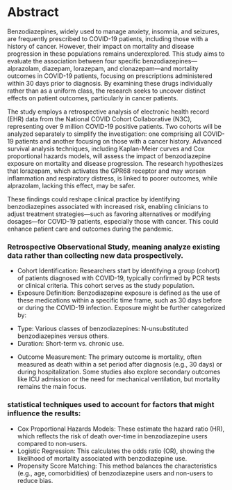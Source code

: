 # Abstract

Benzodiazepines, widely used to manage anxiety, insomnia, and seizures, are frequently prescribed to COVID-19 patients, including those with a history of cancer. However, their impact on mortality and disease progression in these populations remains underexplored. This study aims to evaluate the association between four specific benzodiazepines—alprazolam, diazepam, lorazepam, and clonazepam—and mortality outcomes in COVID-19 patients, focusing on prescriptions administered within 30 days prior to diagnosis. By examining these drugs individually rather than as a uniform class, the research seeks to uncover distinct effects on patient outcomes, particularly in cancer patients.

The study employs a retrospective analysis of electronic health record (EHR) data from the National COVID Cohort Collaborative (N3C), representing over 9 million COVID-19 positive patients. Two cohorts will be analyzed separately to simplify the investigation: one comprising all COVID-19 patients and another focusing on those with a cancer history. Advanced survival analysis techniques, including Kaplan-Meier curves and Cox proportional hazards models, will assess the impact of benzodiazepine exposure on mortality and disease progression. The research hypothesizes that lorazepam, which activates the GPR68 receptor and may worsen inflammation and respiratory distress, is linked to poorer outcomes, while alprazolam, lacking this effect, may be safer.

These findings could reshape clinical practice by identifying benzodiazepines associated with increased risk, enabling clinicians to adjust treatment strategies—such as favoring alternatives or modifying dosages—for COVID-19 patients, especially those with cancer. This could enhance patient care and outcomes during the pandemic.


### Retrospective Observational Study, meaning analyze existing data rather than collecting new data prospectively.
*	Cohort Identification: Researchers start by identifying a group (cohort) of patients diagnosed with COVID-19, typically confirmed by PCR tests or clinical criteria. This cohort serves as the study population.
*	Exposure Definition: Benzodiazepine exposure is defined as the use of these medications within a specific time frame, such as 30 days before or during the COVID-19 infection. Exposure might be further categorized by: 

+	Type: Various classes of benzodiazepines: N-unsubstituted benzodiazepines versus others.
+ 	Duration: Short-term vs. chronic use.

* Outcome Measurement: The primary outcome is mortality, often measured as death within a set period after diagnosis (e.g., 30 days) or during hospitalization. Some studies also explore secondary outcomes like ICU admission or the need for mechanical ventilation, but mortality remains the main focus.

### statistical techniques used to account for factors that might influence the results:
*	Cox Proportional Hazards Models: These estimate the hazard ratio (HR), which reflects the risk of death over-time in benzodiazepine users compared to non-users.
*	Logistic Regression: This calculates the odds ratio (OR), showing the likelihood of mortality associated with benzodiazepine use.
*	Propensity Score Matching: This method balances the characteristics (e.g., age, comorbidities) of benzodiazepine users and non-users to reduce bias.
